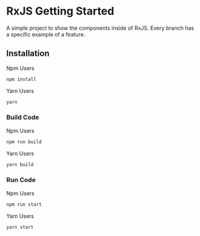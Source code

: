 # RxJS Getting Started

A simple project to show the components inside of RxJS.
Every branch has a specific example of a feature.

## Installation

Npm Users

```bash
npm install
```

Yarn Users

```bash
yarn
```

### Build Code

Npm Users

```bash
npm run build
```

Yarn Users

```bash
yarn build
```

### Run Code

Npm Users

```bash
npm run start
```

Yarn Users

```bash
yarn start
```
